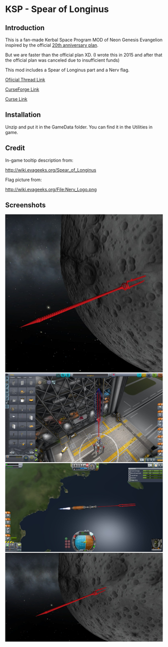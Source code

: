 # KSP - Spear of Longinus

## Introduction

This is a fan-made Kerbal Space Program MOD of Neon Genesis Evangelion inspired by the official [20th anniversary plan](https://readyfor.jp/projects/evangelion).

But we are faster than the official plan XD. (I wrote this in 2015 and  after that the official plan was canceled due to insufficient funds)

This mod includes a Spear of Longinus part and a Nerv flag.

[Ofiicial Thread Link](http://forum.kerbalspaceprogram.com/index.php?/topic/99734-090spear-of-longinus/)

[CurseForge Link](https://kerbal.curseforge.com/projects/spear-of-longinus)

[Curse Link](https://mods.curse.com/ksp-mods/kerbal/268793-spear-of-longinus)

## Installation

Unzip and put it in the GameData folder. You can find it in the Utilities in game.

## Credit

In-game tooltip description from:

http://wiki.evageeks.org/Spear_of_Longinus

Flag picture from:

http://wiki.evageeks.org/File:Nerv_Logo.png

## Screenshots

![768x768](/media/768x768.png)
![2015-02-15_00015](/media/2015-02-15_00015.jpg)
![2015-02-15_00049](/media/2015-02-15_00049.jpg)
![2015-02-15_00119](/media/2015-02-15_00119.jpg)


